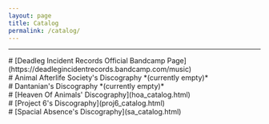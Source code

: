 ```yaml
---
layout: page
title: Catalog
permalink: /catalog/
---
```

<hr>
# [Deadleg Incident Records Official Bandcamp Page](https://deadlegincidentrecords.bandcamp.com/music)<br>
# Animal Afterlife Society's Discography *(currently empty)*<br>
# Dantanian's Discography *(currently empty)*<br>
# [Heaven Of Animals' Discography](hoa_catalog.html)<br>
# [Project 6's Discography](proj6_catalog.html)<br>
# [Spacial Absence's Discography](sa_catalog.html)<br>
